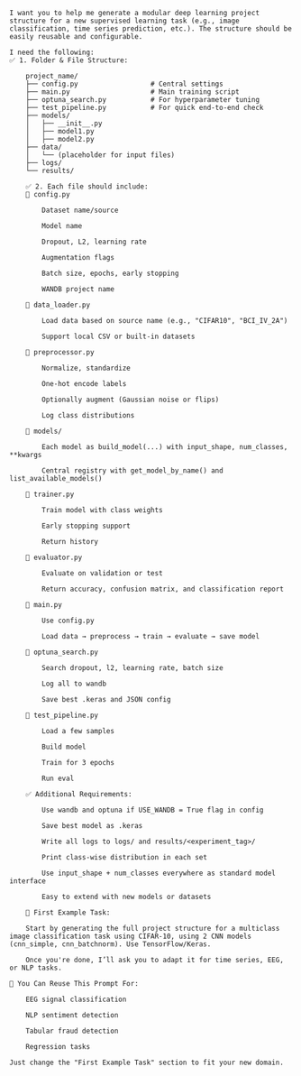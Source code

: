     I want you to help me generate a modular deep learning project structure for a new supervised learning task (e.g., image classification, time series prediction, etc.). The structure should be easily reusable and configurable.
    
    I need the following:
    ✅ 1. Folder & File Structure:
    
        project_name/
        ├── config.py                  # Central settings
        ├── main.py                    # Main training script
        ├── optuna_search.py           # For hyperparameter tuning
        ├── test_pipeline.py           # For quick end-to-end check
        ├── models/
        │   ├── __init__.py
        │   ├── model1.py
        │   ├── model2.py
        ├── data/
        │   └── (placeholder for input files)
        ├── logs/
        └── results/
    
        ✅ 2. Each file should include:
        📁 config.py
    
            Dataset name/source
    
            Model name
    
            Dropout, L2, learning rate
    
            Augmentation flags
    
            Batch size, epochs, early stopping
    
            WANDB project name
    
        📁 data_loader.py
    
            Load data based on source name (e.g., "CIFAR10", "BCI_IV_2A")
    
            Support local CSV or built-in datasets
    
        📁 preprocessor.py
    
            Normalize, standardize
    
            One-hot encode labels
    
            Optionally augment (Gaussian noise or flips)
    
            Log class distributions
    
        📁 models/
    
            Each model as build_model(...) with input_shape, num_classes, **kwargs
    
            Central registry with get_model_by_name() and list_available_models()
    
        📁 trainer.py
    
            Train model with class weights
    
            Early stopping support
    
            Return history
    
        📁 evaluator.py
    
            Evaluate on validation or test
    
            Return accuracy, confusion matrix, and classification report
    
        📁 main.py
    
            Use config.py
    
            Load data → preprocess → train → evaluate → save model
    
        📁 optuna_search.py
    
            Search dropout, l2, learning rate, batch size
    
            Log all to wandb
    
            Save best .keras and JSON config
    
        📁 test_pipeline.py
    
            Load a few samples
    
            Build model
    
            Train for 3 epochs
    
            Run eval
    
        ✅ Additional Requirements:
    
            Use wandb and optuna if USE_WANDB = True flag in config
    
            Save best model as .keras
    
            Write all logs to logs/ and results/<experiment_tag>/
    
            Print class-wise distribution in each set
    
            Use input_shape + num_classes everywhere as standard model interface
    
            Easy to extend with new models or datasets
    
        🧪 First Example Task:
    
        Start by generating the full project structure for a multiclass image classification task using CIFAR-10, using 2 CNN models (cnn_simple, cnn_batchnorm). Use TensorFlow/Keras.
    
        Once you're done, I’ll ask you to adapt it for time series, EEG, or NLP tasks.
    
    🔁 You Can Reuse This Prompt For:
    
        EEG signal classification
    
        NLP sentiment detection
    
        Tabular fraud detection
    
        Regression tasks
    
    Just change the "First Example Task" section to fit your new domain.
